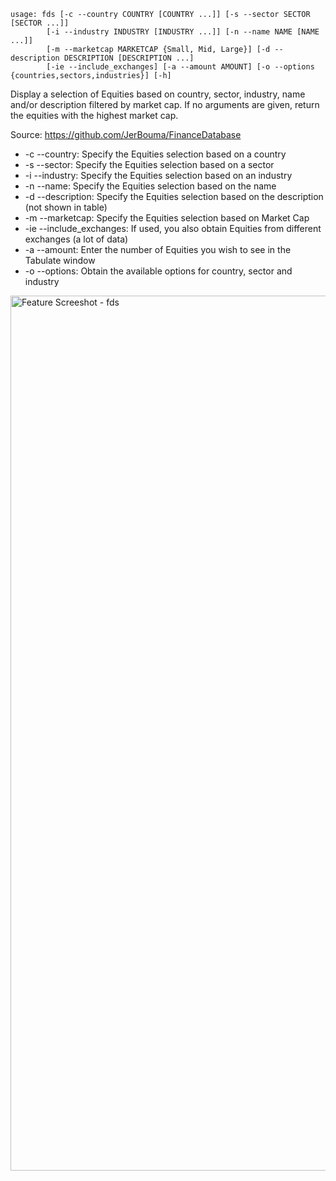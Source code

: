```
usage: fds [-c --country COUNTRY [COUNTRY ...]] [-s --sector SECTOR [SECTOR ...]]
        [-i --industry INDUSTRY [INDUSTRY ...]] [-n --name NAME [NAME ...]]
        [-m --marketcap MARKETCAP {Small, Mid, Large}] [-d --description DESCRIPTION [DESCRIPTION ...]
        [-ie --include_exchanges] [-a --amount AMOUNT] [-o --options {countries,sectors,industries}] [-h]
```
Display a selection of Equities based on country, sector, industry, name and/or description filtered by market cap.
If no arguments are given, return the equities with the highest market cap.

Source: https://github.com/JerBouma/FinanceDatabase

* -c --country: Specify the Equities selection based on a country
* -s --sector: Specify the Equities selection based on a sector
* -i --industry: Specify the Equities selection based on an industry
* -n --name: Specify the Equities selection based on the name
* -d --description: Specify the Equities selection based on the description (not shown in table)
* -m --marketcap: Specify the Equities selection based on Market Cap
* -ie --include_exchanges: If used, you also obtain Equities from different exchanges (a lot of data)
* -a --amount: Enter the number of Equities you wish to see in the Tabulate window
* -o --options: Obtain the available options for country, sector and industry

<img width="1400" alt="Feature Screeshot - fds" src="https://user-images.githubusercontent.com/85772166/140450303-ab41459b-2c8c-4115-9a44-226c120e8e67.png">
